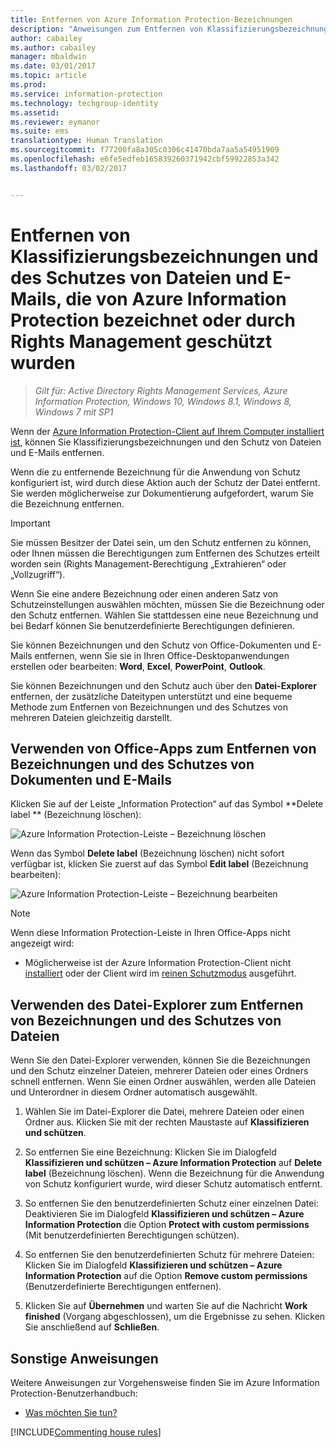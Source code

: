 ```yaml
---
title: Entfernen von Azure Information Protection-Bezeichnungen
description: "Anweisungen zum Entfernen von Klassifizierungsbezeichnungen und des Schutzes von Dateien, die von Azure Information Protection bezeichnet oder durch Rights Management geschützt wurden."
author: cabailey
ms.author: cabailey
manager: mbaldwin
ms.date: 03/01/2017
ms.topic: article
ms.prod: 
ms.service: information-protection
ms.technology: techgroup-identity
ms.assetid: 
ms.reviewer: eymanor
ms.suite: ems
translationtype: Human Translation
ms.sourcegitcommit: f77200fa8a305c0306c41470bda7aa5a54951909
ms.openlocfilehash: e6fe5edfeb165839260371942cbf59922853a342
ms.lasthandoff: 03/02/2017


---
```


# <a name="remove-labels-and-protection-from-files-and-emails-that-have-been-labeled-by-azure-information-protection-or-protected-by-rights-management"></a>Entfernen von Klassifizierungsbezeichnungen und des Schutzes von Dateien und E-Mails, die von Azure Information Protection bezeichnet oder durch Rights Management geschützt wurden

>*Gilt für: Active Directory Rights Management Services, Azure Information Protection, Windows 10, Windows 8.1, Windows 8, Windows 7 mit SP1*

Wenn der [Azure Information Protection-Client auf Ihrem Computer installiert ist](install-client-app.md), können Sie Klassifizierungsbezeichnungen und den Schutz von Dateien und E-Mails entfernen.

Wenn die zu entfernende Bezeichnung für die Anwendung von Schutz konfiguriert ist, wird durch diese Aktion auch der Schutz der Datei entfernt. Sie werden möglicherweise zur Dokumentierung aufgefordert, warum Sie die Bezeichnung entfernen.

> [!IMPORTANT]
> Sie müssen Besitzer der Datei sein, um den Schutz entfernen zu können, oder Ihnen müssen die Berechtigungen zum Entfernen des Schutzes erteilt worden sein (Rights Management-Berechtigung „Extrahieren“ oder „Vollzugriff“).

Wenn Sie eine andere Bezeichnung oder einen anderen Satz von Schutzeinstellungen auswählen möchten, müssen Sie die Bezeichnung oder den Schutz entfernen. Wählen Sie stattdessen eine neue Bezeichnung und bei Bedarf können Sie benutzerdefinierte Berechtigungen definieren. 

Sie können Bezeichnungen und den Schutz von Office-Dokumenten und E-Mails entfernen, wenn Sie sie in Ihren Office-Desktopanwendungen erstellen oder bearbeiten: **Word**, **Excel**, **PowerPoint**, **Outlook**. 

Sie können Bezeichnungen und den Schutz auch über den **Datei-Explorer** entfernen, der zusätzliche Dateitypen unterstützt und eine bequeme Methode zum Entfernen von Bezeichnungen und des Schutzes von mehreren Dateien gleichzeitig darstellt.

## <a name="using-office-apps-to-remove-labels-and-protection-from-documents-and-emails"></a>Verwenden von Office-Apps zum Entfernen von Bezeichnungen und des Schutzes von Dokumenten und E-Mails

Klicken Sie auf der Leiste „Information Protection“ auf das Symbol **Delete label ** (Bezeichnung löschen):

![Azure Information Protection-Leiste – Bezeichnung löschen](../media/delete-label.png)

Wenn das Symbol **Delete label** (Bezeichnung löschen) nicht sofort verfügbar ist, klicken Sie zuerst auf das Symbol **Edit label** (Bezeichnung bearbeiten):

![Azure Information Protection-Leiste – Bezeichnung bearbeiten](../media/edit-label.png)

> [!NOTE]
> Wenn diese Information Protection-Leiste in Ihren Office-Apps nicht angezeigt wird:
> 
> - Möglicherweise ist der Azure Information Protection-Client nicht [installiert](install-client-app.md) oder der Client wird im [reinen Schutzmodus](client-protection-only-mode.md) ausgeführt.

## <a name="using-file-explorer-to-remove-labels-and-protection-from-files"></a>Verwenden des Datei-Explorer zum Entfernen von Bezeichnungen und des Schutzes von Dateien

Wenn Sie den Datei-Explorer verwenden, können Sie die Bezeichnungen und den Schutz einzelner Dateien, mehrerer Dateien oder eines Ordners schnell entfernen. Wenn Sie einen Ordner auswählen, werden alle Dateien und Unterordner in diesem Ordner automatisch ausgewählt. 

1.  Wählen Sie im Datei-Explorer die Datei, mehrere Dateien oder einen Ordner aus. Klicken Sie mit der rechten Maustaste auf **Klassifizieren und schützen**.

2. So entfernen Sie eine Bezeichnung: Klicken Sie im Dialogfeld **Klassifizieren und schützen – Azure Information Protection** auf **Delete label** (Bezeichnung löschen). Wenn die Bezeichnung für die Anwendung von Schutz konfiguriert wurde, wird dieser Schutz automatisch entfernt.

3. So entfernen Sie den benutzerdefinierten Schutz einer einzelnen Datei: Deaktivieren Sie im Dialogfeld **Klassifizieren und schützen – Azure Information Protection** die Option **Protect with custom permissions** (Mit benutzerdefinierten Berechtigungen schützen).
    
4. So entfernen Sie den benutzerdefinierten Schutz für mehrere Dateien: Klicken Sie im Dialogfeld **Klassifizieren und schützen – Azure Information Protection** auf die Option **Remove custom permissions** (Benutzerdefinierte Berechtigungen entfernen).

5. Klicken Sie auf **Übernehmen** und warten Sie auf die Nachricht **Work finished** (Vorgang abgeschlossen), um die Ergebnisse zu sehen. Klicken Sie anschließend auf **Schließen**.


## <a name="other-instructions"></a>Sonstige Anweisungen
Weitere Anweisungen zur Vorgehensweise finden Sie im Azure Information Protection-Benutzerhandbuch:

- [Was möchten Sie tun?](client-user-guide.md#what-do-you-want-to-do)


[!INCLUDE[Commenting house rules](../includes/houserules.md)]

